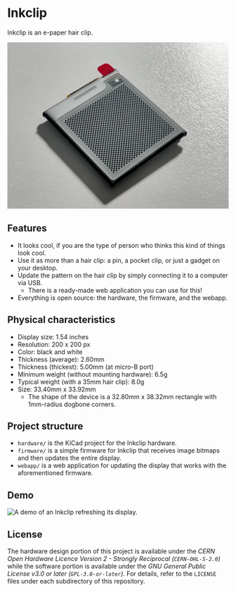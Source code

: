 # Inkclip

Inkclip is an e-paper hair clip.

![An Inkclip lying on a desk.](docs/inkclip.png)

## Features

- It looks cool, if you are the type of person who thinks this kind of things look cool.
- Use it as more than a hair clip: a pin, a pocket clip, or just a gadget on your desktop.
- Update the pattern on the hair clip by simply connecting it to a computer via USB.
  - There is a ready-made web application you can use for this!
- Everything is open source: the hardware, the firmware, and the webapp.

## Physical characteristics

- Display size: 1.54 inches
- Resolution: 200 x 200 px
- Color: black and white
- Thickness (average): 2.60mm
- Thickness (thickest): 5.00mm (at micro-B port)
- Minimum weight (without mounting hardware): 6.5g
- Typical weight (with a 35mm hair clip): 8.0g
- Size: 33.40mm x 33.92mm
  - The shape of the device is a 32.80mm x 38.32mm rectangle with 1mm-radius dogbone corners.

## Project structure

- `hardware/` is the KiCad project for the Inkclip hardware.
- `firmware/` is a simple firmware for Inkclip that receives image bitmaps and then updates the entire display.
- `webapp/` is a web application for updating the display that works with the aforementioned firmware.

## Demo

![A demo of an Inkclip refreshing its display.](docs/inkclip-demo.gif)

## License

The hardware design portion of this project is available under the *CERN Open Hardware Licence Version 2 - Strongly Reciprocal (`CERN-OHL-S-2.0`)* while the software portion is available under the *GNU General Public License v3.0 or later (`GPL-3.0-or-later`)*. For details, refer to the `LICENSE` files under each subdirectory of this repository.
